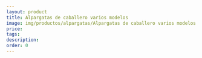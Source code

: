 ```yaml
---
layout: product
title: Alpargatas de caballero varios modelos
image: img/productos/alpargatas/Alpargatas de caballero varios modelos.webp
price: 
tags: 
description: 
order: 0
---
```

